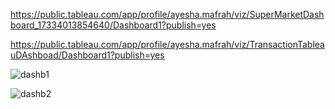 https://public.tableau.com/app/profile/ayesha.mafrah/viz/SuperMarketDashboard_17334013854640/Dashboard1?publish=yes

https://public.tableau.com/app/profile/ayesha.mafrah/viz/TransactionTableauDAshboad/Dashboard1?publish=yes

![dashb1](https://github.com/user-attachments/assets/41c2c2fc-476f-445b-9c95-361805adab40)


![dashb2](https://github.com/user-attachments/assets/b30281b6-b4e4-40ae-bbaa-9a9e8eb1ae5d)
